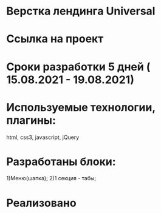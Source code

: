 # Верстка лендинга Universal

# Ссылка на проект

# Сроки разработки 5 дней ( 15.08.2021 - 19.08.2021)

# Используемые технологии, плагины:

html, css3, javascript, jQuery

# Разработаны блоки:

1)Меню(шапка);
2)1 секция - табы;

# Реализовано
